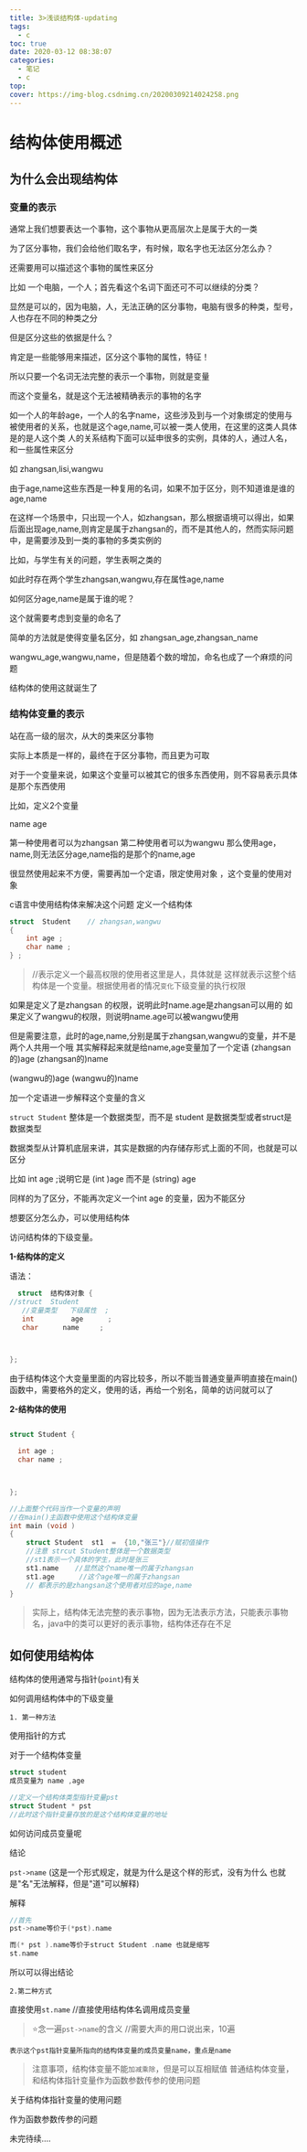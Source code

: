 ```yaml
---
title: 3>浅谈结构体-updating
tags:
  - c
toc: true
date: 2020-03-12 08:38:07
categories:
  - 笔记
  - c
top:
cover: https://img-blog.csdnimg.cn/20200309214024258.png
---
```


# 结构体使用概述

## 为什么会出现结构体

### **变量的表示**

通常上我们想要表达一个事物，这个事物从更高层次上是属于大的一类

为了区分事物，我们会给他们取名字，有时候，取名字也无法区分怎么办？

还需要用可以描述这个事物的属性来区分

比如 一个电脑，一个人；首先看这个名词下面还可不可以继续的分类？

显然是可以的，因为电脑，人，无法正确的区分事物，电脑有很多的种类，型号，人也存在不同的种类之分

但是区分这些的依据是什么？

肯定是一些能够用来描述，区分这个事物的属性，特征！

所以只要一个名词无法完整的表示一个事物，则就是变量

而这个变量名，就是这个无法被精确表示的事物的名字



如一个人的年龄age，一个人的名字name，这些涉及到与一个对象绑定的使用与被使用者的关系，也就是这个age,name,可以被一类人使用，在这里的这类人具体是的是人这个类
人的关系结构下面可以延申很多的实例，具体的人，通过人名，和一些属性来区分

如 zhangsan,lisi,wangwu

由于age,name这些东西是一种复用的名词，如果不加于区分，则不知道谁是谁的age,name

在这样一个场景中，只出现一个人，如zhangsan，那么根据语境可以得出，如果后面出现age,name,则肯定是属于zhangsan的，而不是其他人的，然而实际问题中，是需要涉及到一类的事物的多类实例的

比如，与学生有关的问题，学生表啊之类的

如此时存在两个学生zhangsan,wangwu,存在属性age,name

如何区分age,name是属于谁的呢？

这个就需要考虑到变量的命名了

简单的方法就是使得变量名区分，如 zhangsan_age,zhangsan_name

wangwu_age,wangwu,name，但是随着个数的增加，命名也成了一个麻烦的问题

结构体的使用这就诞生了



### **结构体变量的表示**

站在高一级的层次，从大的类来区分事物

实际上本质是一样的，最终在于区分事物，而且更为可取

对于一个变量来说，如果这个变量可以被其它的很多东西使用，则不容易表示具体是那个东西使用

比如，定义2个变量

name 
age 

第一种使用者可以为zhangsan
第二种使用者可以为wangwu
那么使用age，name,则无法区分age,name指的是那个的name,age

很显然使用起来不方便，需要再加一个定语，限定使用对象
，这个变量的使用对象

c语言中使用结构体来解决这个问题
定义一个结构体
```c
struct  Student    // zhangsan,wangwu
{
	int age ;
	char name ;
} ;
```

>//表示定义一个最高权限的使用者这里是人，具体就是
这样就表示这整个结构体是一个变量。根据使用者的情况`变化`下级变量的执行权限

如果是定义了是zhangsan 的权限，说明此时name.age是zhangsan可以用的
如果定义了wangwu的权限，则说明name.age可以被wangwu使用

但是需要注意，此时的age,name,分别是属于zhangsan,wangwu的变量，并不是两个人共用一个哦
其实解释起来就是给name,age变量加了一个定语
(zhangsan的)age
(zhangsan的)name

(wangwu的)age
(wangwu的)name

加一个定语进一步解释这个变量的含义


`struct Student`  整体是一个数据类型，而不是 student 是数据类型或者struct是数据类型

数据类型从计算机底层来讲，其实是数据的内存储存形式上面的不同，也就是可以区分

比如 int  age ;说明它是 (int )age
而不是 (string) age

同样的为了区分，不能再次定义一个int age 的变量，因为不能区分

想要区分怎么办，可以使用结构体


访问结构体的下级变量。

**1-结构体的定义**

语法：

```c
  struct  结构体对象 {
//struct  Student   
   //变量类型   下级属性  ;
   int         age      ;
   char      name     ;



};
```


由于结构体这个大变量里面的内容比较多，所以不能当普通变量声明直接在main()
函数中，需要格外的定义，使用的话，再给一个别名，简单的访问就可以了

**2-结构体的使用**


```c

struct Student {

  int age ;
  char name ;



};

//上面整个代码当作一个变量的声明
//在main()主函数中使用这个结构体变量
int main (void ) 
{
	struct Student  st1  =  {10,"张三"}//赋初值操作
	//注意 strcut Student整体是一个数据类型
	//st1表示一个具体的学生，此时是张三
	st1.name    //显然这个name唯一的属于zhangsan
	st1.age      //这个age唯一的属于zhangsan
	// 都表示的是zhangsan这个使用者对应的age,name
}
```

>实际上，结构体无法完整的表示事物，因为无法表示方法，只能表示事物名，java中的类可以更好的表示事物，结构体还存在不足


## **如何使用结构体**


结构体的使用通常与指针(`point`)有关

如何调用结构体中的下级变量

`1. 第一种方法`


使用指针的方式

对于一个结构体变量

```c
struct student  
成员变量为 name ,age 

//定义一个结构体类型指针变量pst
struct Student * pst 
//此时这个指针变量存放的是这个结构体变量的地址

```

如何访问成员变量呢

结论 

`pst->name` (这是一个形式规定，就是为什么是这个样的形式，没有为什么
也就是"名"无法解释，但是"道"可以解释)

解释
```c
//首先
pst->name等价于(*pst).name

而(* pst ).name等价于struct Student .name 也就是缩写
st.name
```
所以可以得出结论

`2.第二种方式`

直接使用`st.name`   //直接使用结构体名调用成员变量

>⭐念一遍`pst->name`的含义   //需要大声的用口说出来，10遍

`表示这个pst指针变量所指向的结构体变量的成员变量name，重点是name`

>注意事项，结构体变量不能`加减乘除`，但是可以互相赋值
普通结构体变量，和结构体指针变量作为函数参数传参的使用问题

关于结构体指针变量的使用问题

作为函数参数传参的问题

未完待续....